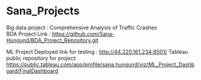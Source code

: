 # Sana_Projects

Big data project : Comprehensive Analysis of Traffic Crashes			 	 
BDA Project Link : https://github.com/Sana-Hungund/BDA_Project_Repository.git


ML Project Deployed link for testing : http://44.220.161.234:8501/
Tableau public repository for project: https://public.tableau.com/app/profile/sana.hungund/viz/ML_Project_Dashboard/FinalDashboard

